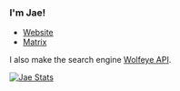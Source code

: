 ### I'm Jae!

 - [Website](https://jae.fi)
 - [Matrix](https://matrix.to/#/@me:jae.fi)

I also make the search engine [Wolfeye API](https://github.com/Jaedotmoe/wolfeye-api).

[![Jae Stats](https://github-readme-stats.vercel.app/api?username=jaedotmoe&theme=radical&count_private=true)](https://github.com/anuraghazra/github-readme-stats)
